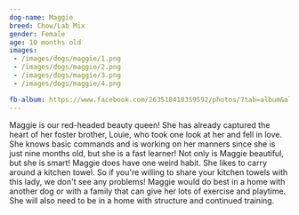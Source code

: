 ```yaml
---
dog-name: Maggie
breed: Chow/Lab Mix
gender: Female
age: 10 months old
images:
 - /images/dogs/maggie/1.png
 - /images/dogs/maggie/2.png
 - /images/dogs/maggie/3.png
 - /images/dogs/maggie/4.png

fb-album: https://www.facebook.com/263518410359592/photos/?tab=album&album_id=1346316585413097
---
```

Maggie is our red-headed beauty queen! She has already captured the heart of her foster brother, Louie, who took one look at her and fell in love. She knows basic commands and is working on her manners since she is just nine months old, but she is a fast learner! Not only is Maggie beautiful, but she is smart! Maggie does have one weird habit. She likes to carry around a kitchen towel. So if you're willing to share your kitchen towels with this lady, we don't see any problems! Maggie would do best in a home with another dog or with a family that can give her lots of exercise and playtime. She will also need to be in a home with structure and continued training.
